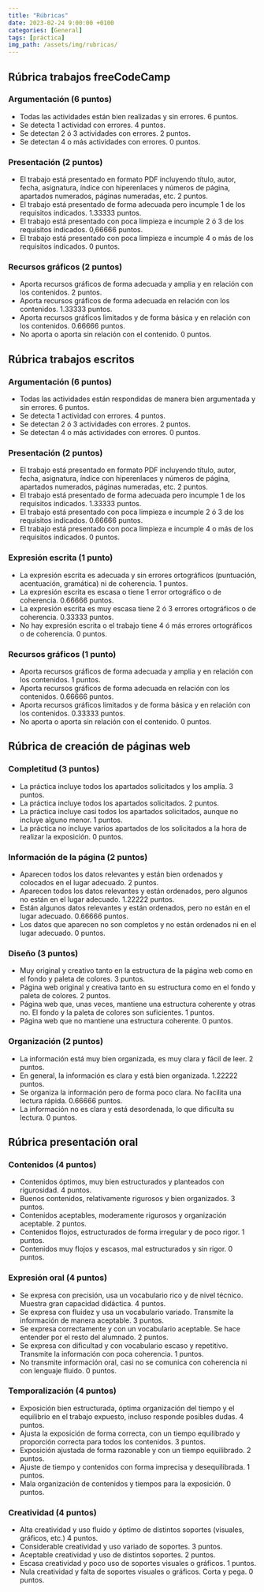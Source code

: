 ```yaml
---
title: "Rúbricas"
date: 2023-02-24 9:00:00 +0100
categories: [General]
tags: [práctica]
img_path: /assets/img/rubricas/
---
```


## Rúbrica trabajos freeCodeCamp

### Argumentación (6 puntos)

- Todas las actividades están bien realizadas y sin errores. 6 puntos.
- Se detecta 1 actividad con errores. 4 puntos.
- Se detectan 2 ó 3 actividades con errores. 2 puntos.
- Se detectan 4 o más actividades con errores. 0 puntos.

### Presentación (2 puntos)

- El trabajo está presentado en formato PDF incluyendo título, autor, fecha, asignatura, índice con hiperenlaces y números de página, apartados numerados, páginas numeradas, etc. 2 puntos.
- El trabajo está presentado de forma adecuada pero incumple 1 de los requisitos indicados. 1.33333 puntos.
- El trabajo está presentado con poca limpieza e incumple 2 ó 3 de los requisitos indicados. 0,66666  puntos.
- El trabajo está presentado con poca limpieza e incumple 4 o más de los requisitos indicados. 0 puntos.

### Recursos gráficos (2 puntos)

- Aporta recursos gráficos de forma adecuada y amplia y en relación con los contenidos. 2 puntos.
- Aporta recursos gráficos de forma adecuada en relación con los contenidos. 1.33333 puntos.
- Aporta recursos gráficos limitados y de forma básica y en relación con los contenidos. 0.66666  puntos.
- No aporta o aporta sin relación con el contenido. 0 puntos.

## Rúbrica trabajos escritos

### Argumentación (6 puntos)

- Todas las actividades están respondidas de manera bien argumentada y sin errores. 6 puntos.
- Se detecta 1 actividad con errores. 4 puntos.
- Se detectan 2 ó 3 actividades con errores. 2 puntos.
- Se detectan 4 o más actividades con errores. 0 puntos.

### Presentación (2 puntos)

- El trabajo está presentado en formato PDF incluyendo título, autor, fecha, asignatura, índice con hiperenlaces y números de página, apartados numerados, páginas numeradas, etc. 2 puntos.
- El trabajo está presentado de forma adecuada pero incumple 1 de los requisitos indicados. 1.33333 puntos.
- El trabajo está presentado con poca limpieza e incumple 2 ó 3 de los requisitos indicados. 0.66666 puntos.
- El trabajo está presentado con poca limpieza e incumple 4 o más de los requisitos indicados. 0 puntos.

### Expresión escrita (1 punto)

- La expresión escrita es adecuada y sin errores ortográficos (puntuación, acentuación, gramática) ni de coherencia. 1 puntos.
- La expresión escrita es escasa o tiene 1 error ortográfico o de coherencia. 0.66666 puntos.
- La expresión escrita es muy escasa tiene 2 ó 3 errores ortográficos o de coherencia. 0.33333 puntos.
- No hay expresión escrita o el trabajo tiene 4 ó más errores ortográficos o de coherencia. 0 puntos.

### Recursos gráficos (1 punto)

- Aporta recursos gráficos de forma adecuada y amplia y en relación con los contenidos. 1 puntos.
- Aporta recursos gráficos de forma adecuada en relación con los contenidos. 0.66666 puntos.
- Aporta recursos gráficos limitados y de forma básica y en relación con los contenidos. 0.33333 puntos.
- No aporta o aporta sin relación con el contenido. 0 puntos.

## Rúbrica de creación de páginas web

### Completitud (3 puntos)

- La práctica incluye todos los apartados solicitados y los amplía. 3 puntos.
- La práctica incluye todos los apartados solicitados. 2 puntos.
- La práctica incluye casi todos los apartados solicitados, aunque no incluye alguno menor. 1 puntos.
- La práctica no incluye varios apartados de los solicitados a la hora de realizar la exposición. 0 puntos.

### Información de la página (2 puntos)

- Aparecen todos los datos relevantes y están bien ordenados y colocados en el lugar adecuado. 2 puntos.
- Aparecen todos los datos relevantes y están ordenados, pero algunos no están en el lugar adecuado. 1.22222 puntos.
- Están algunos datos relevantes y están ordenados, pero no están en el lugar adecuado. 0.66666 puntos.
- Los datos que aparecen no son completos y no están ordenados ni en el lugar adecuado. 0 puntos.

### Diseño (3 puntos)

- Muy original y creativo tanto en la estructura de la página web como en el fondo y paleta de colores. 3 puntos.
- Página web original y creativa tanto en su estructura como en el fondo y paleta de colores. 2 puntos.
- Página web que, unas veces, mantiene una estructura coherente y otras no. El fondo y la paleta de colores son suficientes. 1 puntos.
- Página web que no mantiene una estructura coherente. 0 puntos.

### Organización (2 puntos)

- La información está muy bien organizada, es muy clara y fácil de leer. 2 puntos.
- En general, la información es clara y está bien organizada. 1.22222 puntos.
- Se organiza la información pero de forma poco clara. No facilita una lectura rápida. 0.66666 puntos.
- La información no es clara y está desordenada, lo que dificulta su lectura. 0 puntos.

## Rúbrica presentación oral

### Contenidos (4 puntos)

- Contenidos óptimos, muy bien estructurados y planteados con rigurosidad. 4 puntos.
- Buenos contenidos, relativamente rigurosos y bien organizados. 3 puntos.
- Contenidos aceptables, moderamente rigurosos y organización aceptable. 2 puntos.
- Contenidos flojos, estructurados de forma irregular y de poco rigor. 1 puntos.
- Contenidos muy flojos y escasos, mal estructurados y sin rigor. 0 puntos.

### Expresión oral (4 puntos)

- Se expresa con precisión, usa un vocabulario rico y de nivel técnico. Muestra gran capacidad didáctica. 4 puntos.
- Se expresa con fluidez y usa un vocabulario variado. Transmite la información de manera aceptable. 3 puntos.
- Se expresa correctamente y con un vocabulario aceptable. Se hace entender por el resto del alumnado. 2 puntos.
- Se expresa con dificultad y con vocabulario escaso y repetitivo. Transmite la información con poca coherencia. 1 puntos.
- No transmite información oral, casi no se comunica con coherencia ni con lenguaje fluido. 0 puntos.

### Temporalización (4 puntos)

- Exposición bien estructurada, óptima organización del tiempo y el equilibrio en el trabajo expuesto, incluso responde posibles dudas. 4 puntos.
- Ajusta la exposición de forma correcta, con un tiempo equilibrado y proporción correcta para todos los contenidos. 3 puntos.
- Exposición ajustada de forma razonable y con un tiempo equilibrado. 2 puntos.
- Ajuste de tiempo y contenidos con forma imprecisa y desequilibrada. 1 puntos.
- Mala organización de contenidos y tiempos para la exposición. 0 puntos.

### Creatividad (4 puntos)

- Alta creatividad y uso fluido y óptimo de distintos soportes (visuales, gráficos, etc.) 4 puntos.
- Considerable creatividad y uso variado de soportes. 3 puntos.
- Aceptable creatividad y uso de distintos soportes. 2 puntos.
- Escasa creatividad y poco uso de soportes visuales o gráficos. 1 puntos.
- Nula creatividad y falta de soportes visuales o gráficos. Corta y pega. 0 puntos.
